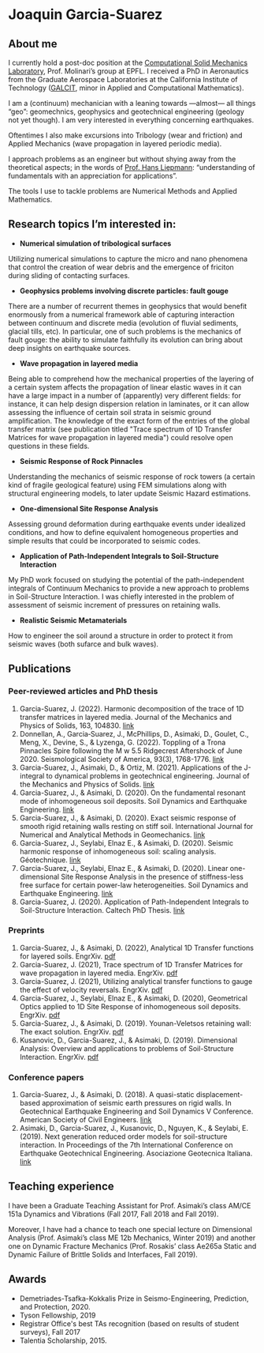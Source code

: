 # Joaquin Garcia-Suarez
## About me

I currently hold a post-doc position at the [Computational Solid Mechanics Laboratory](https://www.epfl.ch/labs/lsms/), Prof. Molinari’s group at EPFL. I received a PhD in Aeronautics from the Graduate Aerospace Laboratories at the California Institute of Technology ([GALCIT](https://galcit.caltech.edu/), minor in Applied and Computational Mathematics).

I am a (continuum) mechanician with a leaning towards —almost— all things “geo”: geomechnics, geophysics and geotechnical engineering (geology not yet though). I am very interested in everything concerning earthquakes. 

Oftentimes I also make excursions into Tribology (wear and friction) and Applied Mechanics (wave propagation in layered periodic media). 

I approach problems as an engineer but without shying away from the theoretical aspects; in the words of [Prof. Hans Liepmann](https://oralhistories.library.caltech.edu/260/1/Liepmann%20OHO%20final.pdf): “understanding of fundamentals with an appreciation for applications”.

The tools I use to tackle problems are Numerical Methods and Applied Mathematics.


## Research topics I’m interested in:

- **Numerical simulation of tribological surfaces**

Utilizing numerical simulations to capture the micro and nano phenomena that control the creation of wear debris and the emergence of friciton during sliding of contacting surfaces. 

- **Geophysics problems involving discrete particles: fault gouge**

There are a number of recurrent themes in geophysics that would benefit enormously from a numerical framework able of capturing interaction between continuum and discrete media (evolution of fluvial sediments, glacial tills, etc). In particular, one of such problems is the mechanics of fault gouge: the ability to simulate faithfully its evolution can bring about deep insights on earthquake sources. 

- **Wave propagation in layered media**

Being able to comprehend how the mechanical properties of the layering of a certain system affects the propagation of linear elastic waves in it can have a large impact in a number of (apparently) very different fields: for instance, it can help design dispersion relation in laminates, or it can allow assessing the influence of certain soil strata in seismic ground amplification. The knowledge of the exact form of the entries of the global transfer matrix (see publication titled "Trace spectrum of 1D Transfer Matrices for wave propagation in layered media") could resolve open questions in these fields.

- **Seismic Response of Rock Pinnacles**

Understanding the mechanics of seismic response of rock towers (a certain kind of fragile geological feature) using FEM simulations along with structural engineering models, to later update Seismic Hazard estimations. 

- **One-dimensional Site Response Analysis**   

Assessing ground deformation during earthquake events under idealized conditions, and how to define equivalent homogeneous properties and simple results that could be incorporated to seismic codes.

- **Application of Path-Independent Integrals to Soil-Structure Interaction**    

My PhD work focused on studying the potential of the path-independent integrals of Continuum Mechanics to provide a new approach to problems in Soil-Structure Interaction. I was chiefly interested in the problem of assessment of seismic increment of pressures on retaining walls.

- **Realistic Seismic Metamaterials**

How to engineer the soil around a structure in order to protect it from seismic waves (both sufarce and bulk waves).



## Publications 

### Peer-reviewed articles and PhD thesis

1. Garcia-Suarez, J. (2022). Harmonic decomposition of the trace of 1D transfer matrices in layered media. Journal of the Mechanics and Physics of Solids, 163, 104830. [link](https://www.sciencedirect.com/science/article/pii/S0022509622000461)
2. Donnellan, A., Garcia‐Suarez, J., McPhillips, D., Asimaki, D., Goulet, C., Meng, X., Devine, S., & Lyzenga, G. (2022). Toppling of a Trona Pinnacles Spire following the M w 5.5 Ridgecrest Aftershock of June 2020. Seismological Society of America, 93(3), 1768-1776. [link](https://pubs.geoscienceworld.org/ssa/srl/article-abstract/93/3/1768/612853/Toppling-of-a-Trona-Pinnacles-Spire-following-the)
3. Garcia-Suarez, J., Asimaki, D., & Ortiz, M. (2021). Applications of the J-integral to dynamical problems in geotechnical engineering. Journal of the Mechanics and Physics of Solids. [link](https://www.sciencedirect.com/science/article/pii/S002250962100051X)
4. Garcia-Suarez, J., & Asimaki, D. (2020). On the fundamental resonant mode of inhomogeneous soil deposits. Soil Dynamics and Earthquake Engineering. [link](https://www.sciencedirect.com/science/article/pii/S0267726119314599)
5. Garcia-Suarez, J., & Asimaki, D. (2020). Exact seismic response of smooth rigid retaining walls resting on stiff soil. International Journal for Numerical and Analytical Methods in Geomechanics. [link](https://onlinelibrary.wiley.com/doi/abs/10.1002/nag.3082)
6. Garcia-Suarez, J., Seylabi, Elnaz E., & Asimaki, D. (2020). Seismic harmonic response of inhomogeneous soil: scaling analysis. Géotechnique. [link](https://www.icevirtuallibrary.com/doi/abs/10.1680/jgeot.19.P.042)
7. Garcia-Suarez, J., Seylabi, Elnaz E., & Asimaki, D. (2020). Linear one-dimensional Site Response Analysis in the presence of stiffness-less free surface for certain power-law heterogeneities. Soil Dynamics and Earthquake Engineering. [link](https://www.sciencedirect.com/science/article/pii/S0267726120311568)
8. Garcia-Suarez, J. (2020). Application of Path-Independent Integrals to Soil-Structure Interaction. Caltech PhD Thesis. [link](https://thesis.library.caltech.edu/13587/)


### Preprints
1. Garcia-Suarez, J., & Asimaki, D. (2022), Analytical 1D Transfer functions for layered soils. EngrXiv. [pdf](https://engrxiv.org/preprint/view/2005)
2. Garcia-Suarez, J. (2021), Trace spectrum of 1D Transfer Matrices for wave propagation in layered media. EngrXiv. [pdf](https://engrxiv.org/ygt8z)
3. Garcia-Suarez, J. (2021), Utilizing analytical transfer functions to gauge the effect of velocity reversals. EngrXiv. [pdf](https://engrxiv.org/vt6jq/)
4. Garcia-Suarez, J., Seylabi, Elnaz E., & Asimaki, D. (2020), Geometrical Optics applied to 1D Site Response of inhomogeneous soil deposits. EngrXiv. [pdf](https://engrxiv.org/db7jv/)
5. Garcia-Suarez, J., & Asimaki, D. (2019). Younan-Veletsos retaining wall: The exact solution. EngrXiv. [pdf](https://engrxiv.org/a8fmx/)
6. Kusanovic, D., Garcia-Suarez, J., & Asimaki, D. (2019). Dimensional Analysis: Overview and applications to problems of Soil-Structure Interaction. EngrXiv. [pdf](https://engrxiv.org/m3ycp/)


### Conference papers
1. Garcia-Suarez, J., & Asimaki, D. (2018). A quasi-static displacement-based approximation of seismic earth pressures on rigid walls. In Geotechnical Earthquake Engineering and Soil Dynamics V Conference. American Society of Civil Engineers. [link](https://authors.library.caltech.edu/95709/)
2. Asimaki, D., Garcia-Suarez, J., Kusanovic, D., Nguyen, K., &  Seylabi, E. (2019). Next generation reduced order models for soil-structure interaction. In Proceedings of the 7th International Conference on Earthquake Geotechnical Engineering. Asociazione Geotecnica Italiana. [link](https://books.google.com/books?hl=en&lr=&id=_Jq4DwAAQBAJ&oi=fnd&pg=PA138&dq=info:9fOivXcBMYUJ:scholar.google.com&ots=uGoTF5wc02&sig=yz3uraQxYVDCwSmh0D14nq1YxdM#v=onepage&q&f=false)

## Teaching experience

I have been a Graduate Teaching Assistant for Prof. Asimaki’s class AM/CE 151a Dynamics and Vibrations (Fall 2017, Fall 2018 and Fall 2019).

Moreover, I have had a chance to teach one special lecture on Dimensional Analysis (Prof. Asimaki’s class ME 12b Mechanics, Winter 2019) and another one on Dynamic Fracture Mechanics (Prof. Rosakis’ class Ae265a Static and Dynamic Failure of Brittle Solids and Interfaces, Fall 2019). 

## Awards
- Demetriades-Tsafka-Kokkalis Prize in Seismo-Engineering, Prediction, and Protection, 2020.
- Tyson Fellowship, 2019
- Registrar Office's best TAs recognition (based on results of student surveys), Fall 2017
- Talentia Scholarship, 2015.
